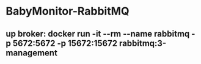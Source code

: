 # BabyMonitor-RabbitMQ

## up broker: docker run -it --rm --name rabbitmq -p 5672:5672 -p 15672:15672 rabbitmq:3-management
